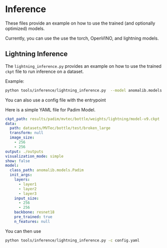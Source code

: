 # Inference

These files provide an example on how to use the trained (and optionally optimized) models.

Currently, you can use the use the torch, OpenVINO, and lightning models.

## Lightning Inference

The `lightning_inference.py` provides an example on how to use the trained `ckpt` file to run inference on a dataset.

Example:

```bash
python tools/inference/lightning_inference.py  --model anomalib.models.Padim --ckpt_path results/padim/mvtec/bottle/weights/lightning/model.ckpt --data.path datasets/MVTec/bottle/test/broken_large --output ./outputs
```

You can also use a config file with the entrypoint

Here is a simple YAML file for Padim Model.

```yaml
ckpt_path: results/padim/mvtec/bottle/weights/lightning/model-v9.ckpt
data:
  path: datasets/MVTec/bottle/test/broken_large
  transform: null
  image_size:
    - 256
    - 256
output: ./outputs
visualization_mode: simple
show: false
model:
  class_path: anomalib.models.Padim
  init_args:
    layers:
      - layer1
      - layer2
      - layer3
    input_size:
      - 256
      - 256
    backbone: resnet18
    pre_trained: true
    n_features: null
```

You can then use

```bash
python tools/inference/lightning_inference.py -c config.yaml
```
